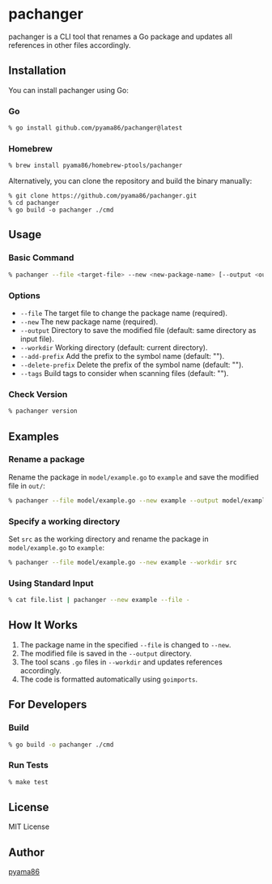 # pachanger

pachanger is a CLI tool that renames a Go package and updates all references in other files accordingly.

## Installation

You can install pachanger using Go:

### Go
```sh
% go install github.com/pyama86/pachanger@latest
```

### Homebrew
```sh
% brew install pyama86/homebrew-ptools/pachanger
```

Alternatively, you can clone the repository and build the binary manually:

```
% git clone https://github.com/pyama86/pachanger.git
% cd pachanger
% go build -o pachanger ./cmd
```

## Usage

### Basic Command

```sh
% pachanger --file <target-file> --new <new-package-name> [--output <output-directory>] [--workdir <working-directory>]
```

### Options

- `--file`    The target file to change the package name (required).
- `--new`     The new package name (required).
- `--output`  Directory to save the modified file (default: same directory as input file).
- `--workdir` Working directory (default: current directory).
- `--add-prefix` Add the prefix to the symbol name (default: "").
- `--delete-prefix` Delete the prefix of the symbol name (default: "").
- `--tags`    Build tags to consider when scanning files (default: "").

### Check Version

```sh
% pachanger version
```

## Examples

### Rename a package

Rename the package in `model/example.go` to `example` and save the modified file in `out/`:

```sh
% pachanger --file model/example.go --new example --output model/example
```

### Specify a working directory

Set `src` as the working directory and rename the package in `model/example.go` to `example`:

```sh
% pachanger --file model/example.go --new example --workdir src
```

### Using Standard Input

```sh
% cat file.list | pachanger --new example --file -
```

## How It Works

1. The package name in the specified `--file` is changed to `--new`.
2. The modified file is saved in the `--output` directory.
3. The tool scans `.go` files in `--workdir` and updates references accordingly.
4. The code is formatted automatically using `goimports`.

## For Developers

### Build

```sh
% go build -o pachanger ./cmd
```

### Run Tests

```sh
% make test
```

## License

MIT License

## Author

[pyama86](https://github.com/pyama86)
